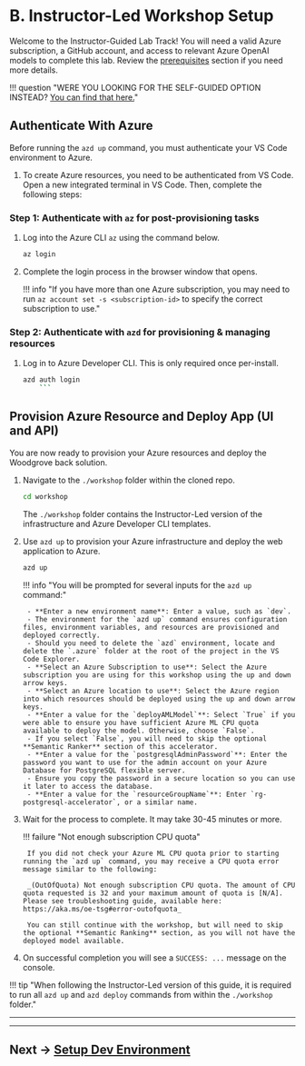 # B. Instructor-Led Workshop Setup

Welcome to the Instructor-Guided Lab Track! You will need a valid Azure subscription, a GitHub account, and access to relevant Azure OpenAI models to complete this lab. Review the [prerequisites](../../0-Prerequisites/#instructor-led-workshop) section if you need more details.

!!! question "WERE YOU LOOKING FOR THE SELF-GUIDED OPTION INSTEAD? [You can find that here.](./03-Self-Guided.md)"

## Authenticate With Azure

Before running the `azd up` command, you must authenticate your VS Code environment to Azure.

1. To create Azure resources, you need to be authenticated from VS Code. Open a new integrated terminal in VS Code. Then, complete the following steps:

### Step 1: Authenticate with `az` for post-provisioning tasks

1. Log into the Azure CLI `az` using the command below.

    ```bash  title=""
    az login
    ```

2. Complete the login process in the browser window that opens.

    !!! info "If you have more than one Azure subscription, you may need to run `az account set -s <subscription-id>` to specify the correct subscription to use."

### Step 2: Authenticate with `azd` for provisioning & managing resources

1. Log in to Azure Developer CLI. This is only required once per-install.

    ```bash title=""
    azd auth login
        ```

## Provision Azure Resource and Deploy App (UI and API)

You are now ready to provision your Azure resources and deploy the Woodgrove back solution.

1. Navigate to the `./workshop` folder within the cloned repo.

    ```bash title=""
    cd workshop
    ```

    The `./workshop` folder contains the Instructor-Led version of the infrastructure and Azure Developer CLI templates.

1. Use `azd up` to provision your Azure infrastructure and deploy the web application to Azure.

    ```bash title=""
    azd up
    ```

    !!! info "You will be prompted for several inputs for the `azd up` command:"

        - **Enter a new environment name**: Enter a value, such as `dev`.
        - The environment for the `azd up` command ensures configuration files, environment variables, and resources are provisioned and deployed correctly.
        - Should you need to delete the `azd` environment, locate and delete the `.azure` folder at the root of the project in the VS Code Explorer.
        - **Select an Azure Subscription to use**: Select the Azure subscription you are using for this workshop using the up and down arrow keys.
        - **Select an Azure location to use**: Select the Azure region into which resources should be deployed using the up and down arrow keys.
        - **Enter a value for the `deployAMLModel`**: Select `True` if you were able to ensure you have sufficient Azure ML CPU quota available to deploy the model. Otherwise, choose `False`.
        - If you select `False`, you will need to skip the optional **Semantic Ranker** section of this accelerator.
        - **Enter a value for the `postgresqlAdminPassword`**: Enter the password you want to use for the admin account on your Azure Database for PostgreSQL flexible server.
        - Ensure you copy the password in a secure location so you can use it later to access the database.
        - **Enter a value for the `resourceGroupName`**: Enter `rg-postgresql-accelerator`, or a similar name.

3. Wait for the process to complete. It may take 30-45 minutes or more.

    !!! failure "Not enough subscription CPU quota"

        If you did not check your Azure ML CPU quota prior to starting running the `azd up` command, you may receive a CPU quota error message similar to the following:

        _(OutOfQuota) Not enough subscription CPU quota. The amount of CPU quota requested is 32 and your maximum amount of quota is [N/A]. Please see troubleshooting guide, available here: https://aka.ms/oe-tsg#error-outofquota_

        You can still continue with the workshop, but will need to skip the optional **Semantic Ranking** section, as you will not have the deployed model available.

4. On successful completion you will see a `SUCCESS: ...` message on the console.

!!! tip "When following the Instructor-Led version of this guide, it is required to run all `azd up` and `azd deploy` commands from within the `./workshop` folder."

---

<!--
We use the [Skillable VM](https://skillable.com) - a _lab-on-demand_ platform with a built-in Azure subscription and pre-provisioned resources - to give you a fast start.

!!! question "WERE YOU LOOKING FOR THE SELF-GUIDED OPTION INSTEAD? [You can find that here.](./03-Self-Guided.md)"

---

## 1. Launch Skillable VM

To continue with Skillable-based Setup, you will need the **Lab Launch URL** (link or QR Code) given to you by your instructor at the start of the session. On completing this step, you should have:

- [X] The Skillable VM tab open, with the Azure subscription details shown.
- [X] The Skillable countdown timer visible, with _at least 1h 15 mins_ remaining.
- [X] The `Deploy` button clicked, and showing a _Successful_ completion message.
- [X] This instruction guide open, with this section in focus.

**If you already completed these steps in-venue with instructor help, then skip ahead to [Step 2](#2-launch-github-codespaces)**. Otherwise, expand the section below to complete the task now.

??? note "GET STARTED: Launch Skillable VM, Click Deploy Button, Open Workshop Guide"

    The lab instructor should have shared a Skillable Lab link (URL or QR Code).

    - Open the browser and navigate to the link - _locate LAB401 in the page_.
    - Click the **Launch** button - _wait till the launched page completes loading_.
        - (Left) You will see a login screen - _we can ignore this for now_
        - (Top Right) You will see a countdown timer - it should start at 1hr 15 mins. 
        - (Below that) You will see a **Deploy** button - we will use this, next.
        - (Below That) You should see the instructions panel - we'll validate this, after.
    - Click the **Deploy** button - _wait till the loading progress icon stops_.
        - This triggers a background task to deploy our application to Azure
        - **This step can take a few minutes to complete**
        - When done, you should see a "Success" dialog below the button.
        - *Note: The dialog may use a red background to alert you - this does not imply failure!*
    - Review other **Instructions Panel** details:
        - Check the lab title - should be _Build a Retail Copilot Code-First on Azure AI_
        - Check the Azure subscription - should have _username & password_ details filled in
        - Check the Workshop guide link - should open to a hosted version of this guide.
     
    **Leave the Skillable tab open in your browser**. We'll use the Azure credentials in the next step. And we'll revisit this tab at the end, to complete lab teardown. You can also track remaining lab time in the countdown timer.

---

## 2. Launch GitHub Codespaces

The Contoso Chat sample repository is instrumented with a [dev container](https://containers.dev) which specifies required tools and dependencies. Simply launch this from GitHub Codespaces to get a pre-built development environment with a Visual Studio Code editor and Python runtime ready to go.

At the end of this step you should have:

- [X] Launched GitHub Codespaces to get the pre-built dev environment.
- [X] Forked the sample repo to your personal GitHub profile.
- [X] Verified that required command-line tools were installed.

### 2.1 Navigate to GitHub & Login


1. Open a browser tab (T1) and navigate to the link below.

    !!! tip "In codeblocks like this, click the icon (far right) to copy text to clipboard!"

    ``` title=""
    https://aka.ms/contoso-chat/prebuild
    ```

1. You will be prompted to log into GitHub. **Login now with your GitHub profile.**

### 2.2 Setup GitHub Codespaces

1. You will see a page titled **"Create codespace for Azure-Samples/contoso-chat"**
    - Check branch is `msignite-LAB401` 
    - Check dev container config is `Contoso Chat (v2)` and region is `US East`
    - Click dropdown for **2-core** and verify it is `Prebuild ready`

    !!! tip "Using the pre-build option makes your GitHub Codespaces load up faster."

1. Click the green "Create codespace" button
    - You should see a new browser tab open to a link ending in `*.github.dev`
    - You should see a Visual Studio Code editor view loading (takes a few mins)
    - When ready, you should see the README for the "Contoso Chat" repository
    
    !!! warning "The README is for information only. Please continue to follow _this_ guide for the workshop."

### 2.3 Fork Repo To Your Profile

Your GitHub Codespaces is running on the _original_ Azure Samples repo for this sample. Let's fork this now, so we have a personal copy to modify and reviist. We will use the GitHub CLI to complete this in just a few quick steps!


1. Open the VS Code terminal and run this command to verify the GitHub CLI is installed.

    ```bash title=""
    gh --version
    ```
    
1. Next, run this command to authenticate with GitHub, with scope set to allow fork actions.

    ```bash title=""
    GITHUB_TOKEN="" gh auth login --hostname github.com --git-protocol https --web --scopes workflow 
    ```

    The command ensures we complete the auth workflow from the web browser using the Git protocol over a secure HTTPS connection, and scope limited to workflow actions. Using an empty GITHUB_TOKEN ensure we don't use an existing token with broader scope.

1. Follow the prompts to complete auth flow. (Expand the sections below for an example)

    ??? note "1. Complete Device Activation flow"

        - Say "Yes" when prompted to authenticate with GitHub credentials
        - Copy the one-time code provided in the console
        - Press "Enter" to open the Device Activation window
        - Copy the code into that window as shown below

            Here is an example of what that looks like:

            ![Activation](./../../img/gh-cli-activation.png)

    ??? note "2. Confirm GitHub authorization scope"

        - You should see this authorization dialog on activation
        - Click the green "Authorize github" button to continue
        - This gives the GitHub CLI (this session) permission to do the fork

            ![Activation](./../../img/gh-cli-confirmation'.png)

    ??? note "3. Verify you are Logged in."

        - The console log should show you are logged in successfully

            ![Activation](./../../img//gh-cli-authflow.png)

1. Now, run this command to fork the repo.

    ``` title=""
    GITHUB_TOKEN="" gh repo fork --remote
    ```

    You should see a `Created fork..` followed by an `Added remote origin ..` message. On completion, you should have a fork of the repo in your personal profile _and_ your local Codespaces environment will now be setup to commit changes to your fork.

1. **Optional**. Visit your GitHub profile and check that the fork was created. It should be at the location in the form `https://github.com/<username>/contoso-chat` where `<username>` should be replaces by your GitHub profile.

### 2.4 Check Tools Installed

The workshop uses the following tools and commands: `python`, `fastapi`, `prompty`, `az`, `azd`. These are pre-installed for you, but you can optionally verify these to get a sense for their current versions.

??? note "(Optional: Expand to view details) Verify intalled tools." 

    ```bash title=""
    python --version
    ```
    ```bash title=""
    fastapi --version
    ```
    ```bash title=""
    prompty --version
    ```
    ```bash title=""
    az version
    ```
    ```bash title=""
    azd version
    ```


## 3. Authenticate with Azure

To access our Azure resources, we need to be authenticated from VS Code. Make sure the Terminal pane is active in the GitHub Codespaces tab. Then, complete both the steps below (click each to expland for instructions).

??? note "1. Authenticate with `az` for post-provisioning tasks"

    1. Log into the Azure CLI `az` using the command below. 

        ``` title=""
        az login --use-device-code
        ```

    1. Copy the 8-character code shown to your clipboard, then control-click the link to visit [https://microsoft.com/devicelogin](https://microsoft.com/devicelogin) in a new browser tab.

    1. Select the account with the Username shown in the Skillable Lab window. Click "Continue" at the `are you sure?` prompt, and then close the tab

    1. Back in the Terminal, press Enter to select the default presented subscription and tenant.


??? note "2. Authenticate with `azd` for provisioning & managing resources"

    1. Log into the Azure Developer CLI using the command below. 

        ``` title=""
        azd auth login --use-device-code
        ```

    1. Follow the same process as before - copy code, paste it when prompted, select account.
    1. Note: you won't need to enter the password again. Just select the Skillable lab account.

!!! success "CONGRATULATIONS. You are logged in from Azure CLI and Azure Developer CLI"

## 4. Configure Env Variables

To build code-first solutions, we will need to use the Azure SDK from our development environment. This requires configuration information for the various resources we've already provisioned for you in the `francecentral` region. Let's retrieve those now.

1. Run the commands below in the same Visual Studio Code terminal.

    ``` title=""
    azd env set AZURE_LOCATION francecentral -e AITOUR --no-prompt
    ```
    ``` title=""
    azd env refresh -e AITOUR 
    ```

    (Press ENTER to select the default Azure subscription presented). 

2. Verify the environment variables were refreshed.

    The above commands will have created a `.azure/AITOUR/.env` file in your GitHub Codespaces environment with all the configuration information we will need to build our app. You can open the file from the VS Code file explorer **or** you can run the command below to view the values in the terminal:

    ``` title=""
    azd env get-values
    ```

    !!! tip "Note that the `.env` file does not contain any secrets (passwords or keys). Instead, we use  [Azure Managed Identities](https://learn.microsoft.com/entra/identity/managed-identities-azure-resources/overview) for keyless authentication as a _security best practice_" 


## 5. Do Post-Provisioning

_We can now use these configured tools and SDK to perform some post-provisioning tasks. This includes populating data in Azure AI Search (product indexes) and Azure Cosmos DB (customer data), and deploying the initial version of our application to Azure Container Apps_.

Return to the Visual Studio Code Terminal above:

1. Run the command below. (This will take a few minutes to complete.)

    ``` title=""
    bash ./docs/workshop/src/0-setup/azd-update-roles.sh
    ```

    !!! info "We pre-provisioned the Azure resources for you using a service principal. In this step, we update the resource roles to allow user access so you can populate data in Azure AI Search and Azure Cosmos DB from code. This step is not required in self-guided mode where you provision all resources yourself."

1. Once complete, run the command below. It will take a few minutes to complete.

    ``` title=""
    azd hooks run postprovision
    ```

    !!! info "This step runs the Jupyter Notebooks found in the relevant `data/` subfolders, populating the Azure AI Search and Azure CosmosDB resources with product catalog (index) and customer profile (orders)."
This step should take just a few minutes to complete from the commandline.

---

!!! success "CONGRATULATIONS. Your Skillable-based Setup is Complete! We'll Validate this, next!"

-->

---

## Next → [Setup Dev Environment](./05-Setup-Dev-Env.md)